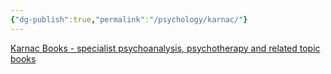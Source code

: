 ```yaml
---
{"dg-publish":true,"permalink":"/psychology/karnac/"}
---
```



[Karnac Books - specialist psychoanalysis, psychotherapy and related topic books](https://www.karnacbooks.com/)